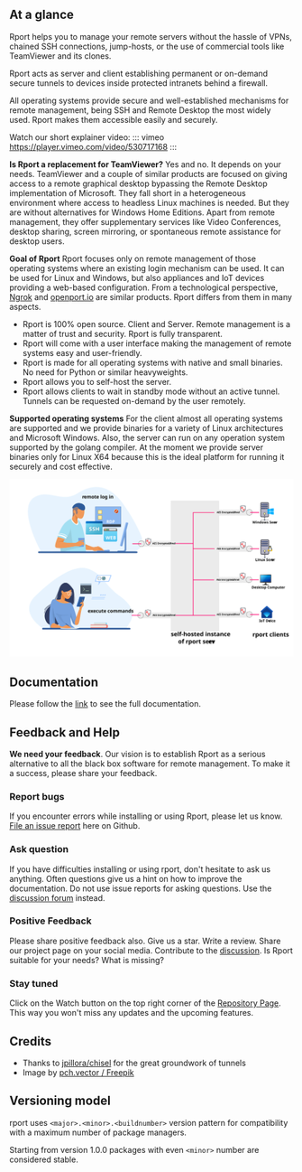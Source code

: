## At a glance
Rport helps you to manage your remote servers without the hassle of VPNs, chained SSH connections, jump-hosts, or the use of commercial tools like TeamViewer and its clones.

Rport acts as server and client establishing permanent or on-demand secure tunnels to devices inside protected intranets behind a firewall.

All operating systems provide secure and well-established mechanisms for remote management, being SSH and Remote Desktop the most widely used. Rport makes them accessible easily and securely.

Watch our short explainer video:
::: vimeo https://player.vimeo.com/video/530717168
:::

**Is Rport a replacement for TeamViewer?**
Yes and no. It depends on your needs.
TeamViewer and a couple of similar products are focused on giving access to a remote graphical desktop bypassing the Remote Desktop implementation of Microsoft. They fall short in a heterogeneous environment where access to headless Linux machines is needed. But they are without alternatives for Windows Home Editions.
Apart from remote management, they offer supplementary services like Video Conferences, desktop sharing, screen mirroring, or spontaneous remote assistance for desktop users.

**Goal of Rport**
Rport focuses only on remote management of those operating systems where an existing login mechanism can be used. It can be used for Linux and Windows, but also appliances and IoT devices providing a web-based configuration.
From a technological perspective, [Ngrok](https://ngrok.com/) and [openport.io](https://openport.io) are similar products. Rport differs from them in many aspects.
* Rport is 100% open source. Client and Server. Remote management is a matter of trust and security. Rport is fully transparent.
* Rport will come with a user interface making the management of remote systems easy and user-friendly.
* Rport is made for all operating systems with native and small binaries. No need for Python or similar heavyweights.
* Rport allows you to self-host the server.
* Rport allows clients to wait in standby mode without an active tunnel. Tunnels can be requested on-demand by the user remotely.

**Supported operating systems**
For the client almost all operating systems are supported and we provide binaries for a variety of Linux architectures and Microsoft Windows.
Also, the server can run on any operation system supported by the golang compiler. At the moment we provide server binaries only for Linux X64 because this is the ideal platform for running it securely and cost effective.

![Rport Principle](./docs/rport-principle.svg "Rport Principle")

## Documentation
Please follow the [link](https://oss.rport.io/docs/) to see the full documentation.

## Feedback and Help
**We need your feedback**.
Our vision is to establish Rport as a serious alternative to all the black box software for remote management. To make it a success, please share your feedback.
### Report bugs
If you encounter errors while installing or using Rport, please let us know. [File an issue report](https://github.com/cloudradar-monitoring/rport/issues) here on Github.
### Ask question
If you have difficulties installing or using rport, don't hesitate to ask us anything. Often questions give us a hint on how to improve the documentation. Do not use issue reports for asking questions. Use the [discussion forum](https://github.com/cloudradar-monitoring/rport/discussions) instead.
### Positive Feedback
Please share positive feedback also. Give us a star. Write a review. Share our project page on your social media. Contribute to the [discussion](https://github.com/cloudradar-monitoring/rport/discussions). Is Rport suitable for your needs? What is missing?
### Stay tuned
Click on the Watch button on the top right corner of the [Repository Page](https://github.com/cloudradar-monitoring/rport). This way you won't miss any updates and the upcoming features.

## Credits
* Thanks to [jpillora/chisel](https://github.com/jpillora/chisel) for the great groundwork of tunnels
* Image by [pch.vector / Freepik](http://www.freepik.com)

## Versioning model
rport uses `<major>.<minor>.<buildnumber>` version pattern for compatibility with a maximum number of package managers.

Starting from version 1.0.0 packages with even `<minor>` number are considered stable.
